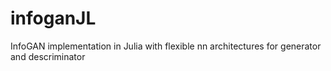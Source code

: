 # infoganJL
InfoGAN implementation in Julia with flexible nn architectures for generator and descriminator

